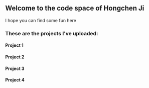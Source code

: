 ## Welcome to the code space of Hongchen Ji

I hope you can find some fun here

### These are the projects I've uploaded:

#### Project 1
#### Project 2
#### Project 3
#### Project 4  



